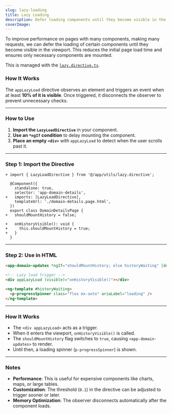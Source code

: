 ```yaml
---
slug: lazy-loading
title: Lazy Loading
description: Defer loading components until they become visible in the viewport
coverImage: 
---
```


To improve performance on pages with many components, making many requests, we can defer the loading of certain components until they become visible in the viewport. This reduces the initial page load time and ensures only necessary components are mounted.

This is managed with the [`lazy.directive.ts`](https://github.com/Lissy93/domain-locker/blob/main/src/app/utils/lazy.directive.ts).

### How It Works

The `appLazyLoad` directive observes an element and triggers an event when at least **10% of it is visible**. Once triggered, it disconnects the observer to prevent unnecessary checks.

---

### How to Use

1. **Import the `LazyLoadDirective`** in your component.
2. **Use an `*ngIf` condition** to delay mounting the component.
3. **Place an empty `<div>`** with `appLazyLoad` to detect when the user scrolls past it.

---

### Step 1: Import the Directive

```diff-typescript
+ import { LazyLoadDirective } from '@/app/utils/lazy.directive';

  @Component({
    standalone: true,
    selector: 'app-domain-details',
+   imports: [LazyLoadDirective],
    templateUrl: './domain-details.page.html',
  })
  export class DomainDetailsPage {
+   shouldMountHistory = false;

+   onHistoryVisible(): void {
+     this.shouldMountHistory = true;
+   }
  }
```

---

### Step 2: Use in HTML

```html
<app-domain-updates *ngIf="shouldMountHistory; else historyWaiting" [domainName]="name"></app-domain-updates>

<!-- Lazy load trigger -->
<div appLazyLoad (visible)="onHistoryVisible()"></div>

<ng-template #historyWaiting>
  <p-progressSpinner class="flex mx-auto" ariaLabel="loading" />
</ng-template>
```

--- 

### How It Works

- The `<div appLazyLoad>` acts as a trigger.
- When it enters the viewport, `onHistoryVisible()` is called.
- The `shouldMountHistory` flag switches to `true`, causing `<app-domain-updates>` to render.
- Until then, a loading spinner (`p-progressSpinner`) is shown.

---

### Notes

- **Performance**: This is useful for expensive components like charts, maps, or large tables.
- **Customization**: The threshold (`0.1`) in the directive can be adjusted to trigger sooner or later.
- **Memory Optimization**: The observer disconnects automatically after the component loads.

